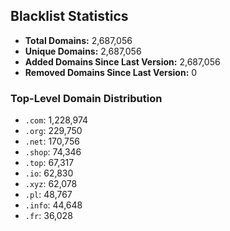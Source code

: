 ## Blacklist Statistics

- **Total Domains:** 2,687,056
- **Unique Domains:** 2,687,056
- **Added Domains Since Last Version:** 2,687,056
- **Removed Domains Since Last Version:** 0

### Top-Level Domain Distribution

-  `.com`: 1,228,974
-  `.org`: 229,750
-  `.net`: 170,756
-  `.shop`: 74,346
-  `.top`: 67,317
-  `.io`: 62,830
-  `.xyz`: 62,078
-  `.pl`: 48,767
-  `.info`: 44,648
-  `.fr`: 36,028

